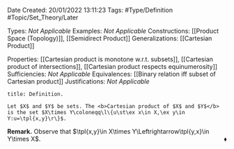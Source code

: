 <div class="topSpace"></div>

Date Created: 20/01/2022 13:11:23
Tags: #Type/Definition #Topic/Set_Theory/Later

Types: <i>Not Applicable</i>
Examples: <i>Not Applicable</i> 
Constructions: [[Product Space (Topology)]], [[Semidirect Product]]
Generalizations: [[Cartesian Product]]

Properties: [[Cartesian product is monotone w.r.t. subsets]], [[Cartesian product of intersections]], [[Cartesian product respects equinumerosity]]
Sufficiencies: <i>Not Applicable</i>
Equivalences: [[Binary relation iff subset of Cartesian product]]
Justifications: <i>Not Applicable</i>

``` ad-Definition
title: Definition.

Let $X$ and $Y$ be sets. The <b>Cartesian product of $X$ and $Y$</b> is the set $X\times Y\coloneqq\l\{u\st\ex x\in X,\ex y\in Y:u=\tpl{x,y}\r\}$.

```

<b>Remark.</b> Observe that $\tpl{x,y}\in X\times Y\Leftrightarrow\tpl{y,x}\in Y\times X$.<span style="float:right;">$\blacklozenge$</span>
